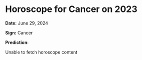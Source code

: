 # Horoscope for Cancer on 2023

**Date:** June 29, 2024

**Sign:** Cancer

**Prediction:**

Unable to fetch horoscope content
